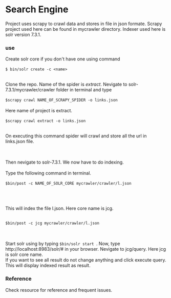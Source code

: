 # Search Engine

Project uses scrapy to crawl data and stores in file in json formate. Scrapy project used here can be found in mycrawler directory. Indexer used here is solr version 7.3.1. 

### use

Create solr core if you don't have one using command  <br/><br/>
```$ bin/solr create -c <name>```
<br/><br/>


Clone the repo. Name of the spider is _extract_.
Nevigate to solr-7.3.1/mycrawler/crawler folder in terminal and type<br/><br/>
```$scrapy crawl NAME_OF_SCRAPY_SPIDER -o links.json```<br/><br/>
Here name of project is extract.<br/><br/>
```$scrapy crawl extract -o links.json```<br/><br/>

On executing this command spider will crawl and store all the url in links.json file.

<br/><br/>Then nevigate to solr-7.3.1.  We now have to do indexing.<br/><br/>
Type the following command in terminal.<br/><br/>
```$bin/post -c NAME_OF_SOLR_CORE mycrawler/crawler/l.json```

<br/><br/>

This will index the file l.json. 
Here core name is jcg.
<br/></br>

```$bin/post -c jcg mycrawler/crawler/l.json```

<br/><br/>
Start solr using by typing ```$bin/solr start ```.
Now, type http://localhost:8983/solr/# in your browser. Nevigate to jcg/query. Here jcg is solr core name.<br/>
If you want to see all result do not change anything and click execute query.
This will display indexed result as result.

### Reference 

Check resource for reference and frequent issues.
